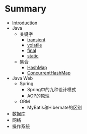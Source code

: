 # Summary

* [Introduction](README.md)
* Java
  * 关键字
    * [transient](java/transient.md)
    * [volatile](java/volatile.md)
    * [final](java/final.md)
    * [static](java/static.md)
  * 集合
    * [HashMap](java/HashMap.md)
    * [ConcurrentHashMap](java/ConcurrentHashMap.md)
* Java Web
  * Spring
    * Spring中的九种设计模式
    * AOP的原理
  * ORM
    * MyBatis和Hibernate的区别
* 数据库
* 网络
* 操作系统
